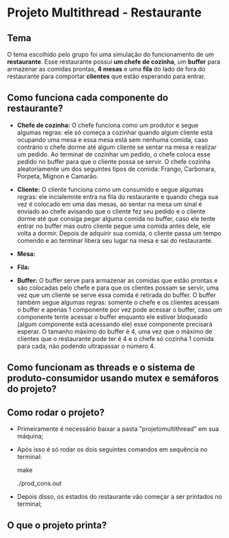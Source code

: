 # Projeto Multithread - Restaurante

## Tema

O tema escolhido pelo grupo foi uma simulação do funcionamento de um **restaurante**. Esse restaurante possui **um chefe de cozinha**, um **buffer** para armazenar as comidas prontas, **4 mesas** e uma **fila** do lado de fora do restaurante para comportar **clientes** que estão esperando para entrar.

## Como funciona cada componente do restaurante?

- **Chefe de cozinha:** O chefe funciona como um produtor e segue algumas regras: ele só começa a cozinhar quando algum cliente está ocupando uma mesa e essa mesa está sem nenhuma comida, caso contrário o chefe dorme até algum cliente se sentar na mesa e realizar um pedido. Ao terminar de cozinhar um pedido, o chefe coloca esse pedido no buffer para que o cliente possa se servir. O chefe cozinha aleatoriamente um dos seguintes tipos de comida: Frango, Carbonara, Porpeta, Mignon e Camarão.

- **Cliente:** O cliente funciona como um consumido e segue algumas regras: ele incialemnte entra na fila do restaurante e quando chega sua vez é colocado em uma das mesas, ao sentar na mesa um sinal é enviado ao chefe avisando que o cliente fez seu pedido e o cliente dorme até que consiga pegar alguma comida no buffer, caso ele tente entrar no buffer mas outro cliente pegue uma comida antes dele, ele volta a dormir. Depois de adquirir sua comida, o cliente passa um tempo comendo e ao terminar libera seu lugar na mesa e sai do restaurante.

- **Mesa:**

- **Fila:**

- **Buffer:** O buffer serve para armazenar as comidas que estão prontas e são colocadas pelo chefe e para que os clientes possam se servir, uma vez que um cliente se serve essa comida é retirada do buffer. O buffer também segue algumas regras: somente o chefe e os clientes acessam o buffer e apenas 1 componente por vez pode acessar o buffer, caso um componente tente acessar o buffer enquanto ele estiver bloqueado (algum componente está acessando ele) esse componente precisará esperar. O tamanho máximo do buffer é 4, uma vez que o máximo de clientes que o restaurante pode ter é 4 e o chefe só cozinha 1 comida para cada, não podendo ultrapassar o número 4.

## Como funcionam as threads e o sistema de produto-consumidor usando mutex e semáforos do projeto?

## Como rodar o projeto?

- Primeiramente é necessário baixar a pasta "projetomultithread" em sua máquina;

- Após isso é só rodar os dois seguintes comandos em sequência no terminal:

  make

  ./prod_cons.out

- Depois disso, os estados do restaurante vão começar a ser printados no terminal;

## O que o projeto printa?
